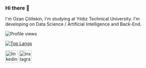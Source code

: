 ### Hi there 👋

I'm Ozan Çöltekin, I'm studying at Yıldız Technical University. I'm developing on Data Science / Artificial Intelligence and Back-End. 

![Profile views](https://gpvc.arturio.dev/OzanColtekin)  

[![Top Langs](https://github-readme-stats.vercel.app/api/top-langs/?username=OzanColtekin&layout=compact&theme=tokyonight)](https://github.com/anuraghazra/github-readme-stats)

[<img src='https://cdn.jsdelivr.net/npm/simple-icons@3.0.1/icons/linkedin.svg' alt='linkedin' height='40'>](https://www.linkedin.com/in/ozancltkn//)  [<img src='https://cdn.jsdelivr.net/npm/simple-icons@3.0.1/icons/instagram.svg' alt='instagram' height='40'>](https://www.instagram.com/ozancltkn//)
